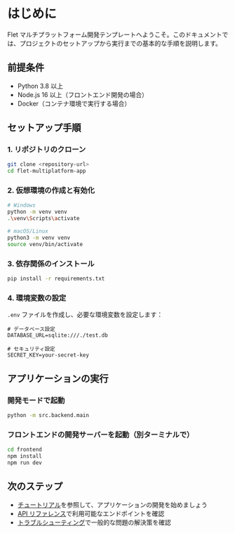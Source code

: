 # はじめに

Flet マルチプラットフォーム開発テンプレートへようこそ。このドキュメントでは、プロジェクトのセットアップから実行までの基本的な手順を説明します。

## 前提条件

- Python 3.8 以上
- Node.js 16 以上（フロントエンド開発の場合）
- Docker（コンテナ環境で実行する場合）

## セットアップ手順

### 1. リポジトリのクローン

```bash
git clone <repository-url>
cd flet-multiplatform-app
```

### 2. 仮想環境の作成と有効化

```bash
# Windows
python -m venv venv
.\venv\Scripts\activate

# macOS/Linux
python3 -m venv venv
source venv/bin/activate
```

### 3. 依存関係のインストール

```bash
pip install -r requirements.txt
```

### 4. 環境変数の設定

`.env` ファイルを作成し、必要な環境変数を設定します：

```env
# データベース設定
DATABASE_URL=sqlite:///./test.db

# セキュリティ設定
SECRET_KEY=your-secret-key
```

## アプリケーションの実行

### 開発モードで起動

```bash
python -m src.backend.main
```

### フロントエンドの開発サーバーを起動（別ターミナルで）

```bash
cd frontend
npm install
npm run dev
```

## 次のステップ

- [チュートリアル](./tutorial.md)を参照して、アプリケーションの開発を始めましょう
- [API リファレンス](./api_reference.md)で利用可能なエンドポイントを確認
- [トラブルシューティング](./troubleshooting.md)で一般的な問題の解決策を確認

